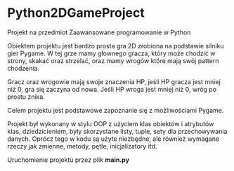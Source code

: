 # Python2DGameProject
Projekt na przedmiot Zaawansowane programowanie w Python
 
Obiektem projektu jest bardzo prosta gra 2D zrobiona na podstawie silniku gier Pygame.
W tej grze mamy głownego gracza, który może chodzić w strony, skakać oraz strzelać, oraz mamy wrogów które mają swój pattern chodzenia.

Gracz oraz wrogowie mają swoje znaczenia HP, jeśli HP gracza jest mniej niż 0, gra się zaczyna od nowa. Jeśli HP wroga jest mniej niż 0, wróg po prostu znika.

Celem projektu jest podstawowe zapoznanie się z możliwościami Pygame.

Projekt był wykonany w stylu OOP z użyciem klas obiektów i atrybutów klas, dziedzicieniem, były skorzystane listy, tuple, sety dla przechowywania danych. Oprócz tego w kodu są użyte niezbędne, ale również wymagane rzeczy jak zmienne, metody, pętle, inicjalizatory itd.

Uruchomienie projektu przez plik **main.py**
